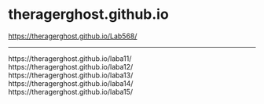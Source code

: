 # theragerghost.github.io

https://theragerghost.github.io/Lab568/
<hr>
https://theragerghost.github.io/laba11/
<br>
https://theragerghost.github.io/laba12/
<br>
https://theragerghost.github.io/laba13/
<br>
https://theragerghost.github.io/laba14/
<br>
https://theragerghost.github.io/laba15/
<br>
